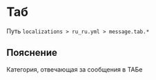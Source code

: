 # Таб
Путь `localizations > ru_ru.yml > message.tab.*`

## Пояснение
Категория, отвечающая за сообщения в ТАБе